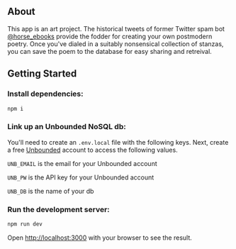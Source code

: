 ## About

This app is an art project. The historical tweets of former Twitter spam bot [@horse_ebooks](https://twitter.com/horse_ebooks) provide the fodder for creating your own postmodern poetry. Once you've dialed in a suitably nonsensical collection of stanzas, you can save the poem to the database for easy sharing and retreival.

## Getting Started

### Install dependencies:

```bash
npm i
```

### Link up an Unbounded NoSQL db:

You'll need to create an `.env.local` file with the following keys. Next, create a free [Unbounded](https://unbounded.cloud) account to access the following values.

`UNB_EMAIL` is the email for your Unbounded account

`UNB_PW` is the API key for your Unbounded account

`UNB_DB` is the name of your db

### Run the development server:

```bash
npm run dev
```

Open [http://localhost:3000](http://localhost:3000) with your browser to see the result.
